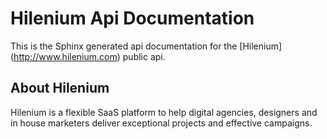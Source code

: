 # Hilenium Api Documentation

This is the Sphinx generated api documentation for the [Hilenium] (http://www.hilenium.com) public api.

## About Hilenium

Hilenium is a flexible SaaS platform to help digital agencies, designers and in house marketers deliver exceptional projects and effective campaigns.